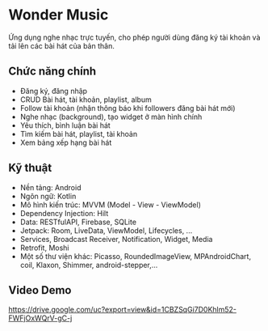 # Wonder Music

Ứng dụng nghe nhạc trực tuyến, cho phép người dùng đăng ký tài khoản và tải lên các bài hát của bản thân.

## Chức năng chính

- Đăng ký, đăng nhập
- CRUD Bài hát, tài khoản, playlist, album
- Follow tài khoản (nhận thông báo khi followers đăng bài hát mới)
- Nghe nhạc (background), tạo widget ở màn hình chính
- Yêu thích, bình luận bài hát
- Tìm kiếm bài hát, playlist, tài khoản
- Xem bảng xếp hạng bài hát

## Kỹ thuật

- Nền tảng: Android
- Ngôn ngữ: Kotlin
- Mô hình kiến trúc: MVVM (Model - View - ViewModel)
- Dependency Injection: Hilt
- Data: RESTfulAPI, Firebase, SQLite
- Jetpack: Room, LiveData, ViewModel, Lifecycles, ...
- Services, Broadcast Receiver, Notification, Widget, Media
- Retrofit, Moshi
- Một số thư viện khác: Picasso, RoundedImageView, MPAndroidChart, coil, Klaxon, Shimmer, android-stepper,...

## Video Demo

https://drive.google.com/uc?export=view&id=1CBZSqGi7D0Khlm52-FWFjOxWQrV-gC-j
